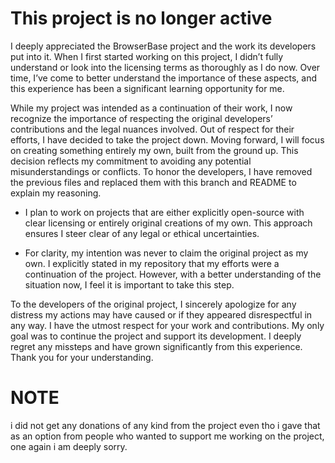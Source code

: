 # This project is no longer active

I deeply appreciated the BrowserBase project and the work its developers put into it. When I first started working on this project, I didn’t fully understand or look into the licensing terms as thoroughly as I do now. Over time, I’ve come to better understand the importance of these aspects, and this experience has been a significant learning opportunity for me.

While my project was intended as a continuation of their work, I now recognize the importance of respecting the original developers’ contributions and the legal nuances involved. Out of respect for their efforts, I have decided to take the project down. Moving forward, I will focus on creating something entirely my own, built from the ground up. This decision reflects my commitment to avoiding any potential misunderstandings or conflicts. To honor the developers, I have removed the previous files and replaced them with this branch and README to explain my reasoning.

+ I plan to work on projects that are either explicitly open-source with clear licensing or entirely original creations of my own. This approach ensures I steer clear of any legal or ethical uncertainties.

+ For clarity, my intention was never to claim the original project as my own. I explicitly stated in my repository that my efforts were a continuation of the project. However, with a better understanding of the situation now, I feel it is important to take this step.

To the developers of the original project, I sincerely apologize for any distress my actions may have caused or if they appeared disrespectful in any way. I have the utmost respect for your work and contributions. My only goal was to continue the project and support its development. I deeply regret any missteps and have grown significantly from this experience. Thank you for your understanding.

# NOTE
i did not get any donations of any kind from the project even tho i gave that as an option from people who wanted to support me working on the project, one again i am deeply sorry.